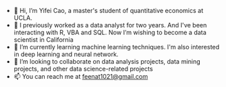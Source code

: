 - 👋 Hi, I’m Yifei Cao, a master's student of quantitative economics at UCLA.
- 👀 I previously worked as a data analyst for two years. And I've been interacting with R, VBA and SQL. Now I’m wishing to become a data scientist in California
- 🌱 I’m currently learning machine learning techniques. I'm also interested in deep learning and neural network. 
- 💞️ I’m looking to collaborate on data analysis projects, data mining projects, and other data science-related projects
- 📫 You can reach me at feenat1021@gmail.com

<!---
Feenat/Feenat is a ✨ special ✨ repository because its `README.md` (this file) appears on your GitHub profile.
You can click the Preview link to take a look at your changes.
--->
